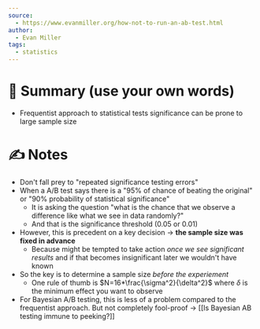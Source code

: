 ```yaml
---
source:
  - https://www.evanmiller.org/how-not-to-run-an-ab-test.html
author:
  - Evan Miller
tags:
  - statistics
---
```

# 📰 Summary (use your own words)
- Frequentist approach to statistical tests significance can be prone to large sample size 

# ✍️ Notes
- Don't fall prey to "repeated significance testing errors"
- When a A/B test says there is a "95% of chance of beating the original" or "90% probability of statistical significance"
	- It is asking the question "what is the chance that we observe a difference like what we see in data randomly?"
	- And that is the significance threshold (0.05 or 0.01)
- However, this is precedent on a key decision -> **the sample size was fixed in advance**
	- Because might be tempted to take action *once we see significant results* and if that becomes insignificant later we wouldn't have known
- So the key is to determine a sample size *before the experiement*
	- One rule of thumb is $N=16*\frac{\sigma^2}{\delta^2}$ where $\delta$ is the minimum effect you want to observe
- For Bayesian A/B testing, this is less of a problem compared to the frequentist approach. But not completely fool-proof -> [[Is Bayesian AB testing immune to peeking?]]